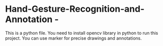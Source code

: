 # Hand-Gesture-Recognition-and-Annotation -
This is a python file.
You need to install opencv library in python to run this project.
You can use marker for precise drawings and annotations.
